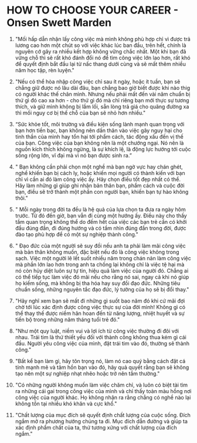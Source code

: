 # HOW TO CHOOSE YOUR CAREER - Onsen Swett Marden


1. "Mối hấp dẫn nhận lấy công việc mà mình không phù hợp chỉ vì được trả lương cao hơn một chút so với việc khác lúc ban đầu, trên hết, chính là nguyên cớ gây ra nhiều kết hợp không vững chắc nhất. Một khi bạn đã vững chỗ thì sẽ rất khó đánh đổi nó để tìm công việc lớn lao hơn, rất khó để quyết định bắt đầu lại từ nấc thang dưới cùng và sẽ mất thêm nhiều năm học tập, rèn luyện."

2. "Nếu có thể hòa nhập công việc chỉ sau ít ngày, hoặc ít tuần, bạn sẽ chẳng giữ được nó lâu dài đâu, bạn chẳng bao giờ biết được khi nào thig có người khác thế chân mình. Nhưng nếu phải mất đến vài năm chuẩn bị thứ gì đó cao xa hơn - cho thứ gì đó mà chỉ riêng bạn mới thực sự tương thích, và giữ mình không bị lầm lối, sẵn lòng trả giá cho quãng đường xa thì mối nguy cơ bị thế chỗ của bạn sẽ nhỏ hơn nhiều."

3. “Sức khỏe tốt, môi trường và điều kiện sống lành mạnh quan trọng với bạn hơn tiền bạc, bạn không nên dấn thân vào việc gây nguy hại cho tinh thần của mình hay tổn hại tới phẩm cách, tác động xấu đến vị thế của bạn. Công việc của bạn không nên là một chướng ngại. Nó nên là nguồn kích thích không ngừng, là sự khích lệ, là động lực hướng tới cuộc sống rộng lớn, vĩ đại mà vì nó bạn được sinh ra.”

4. " Bạn không cần phải chọn một nghề mà bạn ngờ vực hay chán ghét, nghề khiến bạn bị cách ly, hoặc khiến mọi người có thành kiến với bạn chỉ vì cần ai đó làm công việc ấy. Hãy chọn điều tốt đẹp nhất có thể. Hãy làm những gì giúp ghi nhận bản thân bạn, phẩm cách và cuộc đời bạn, điều sẽ trở thành một phần con người bạn, khiến bạn tự hào không thôi."

5. " Mỗi ngày trong đời ta đều là hệ quả của lựa chọn ta đưa ra ngày hôm trước. Từ đó đến giờ, bạn vẫn đi cùng một hướng ấy. Điều này cho thấy tầm quan trọng không thể do đếm hết của việc các bạn trẻ cần có khởi đầu đúng đắn, đi đúng hướng và có tầm nhìn đúng đắn trong đời, được đào tạo phù hợp để có một sự nghiệp thành công."

6. " Đạo đức của một người sẽ suy đồi nếu anh ta phải làm mãi công việc mà bản thân không muốn, đặc biệt nếu đó là công việc không trong sạch. Việc một người lê lết suốt nhiều năm trong chán nản làm công việc mà phần lớn lao hơn trong anh ta chống lại không chỉ là việc tệ hại mà nó còn hủy diệt luôn sự tự tin, hiệu quả làm việc của người đó. Chẳng ai có thể tiếp tục làm việc đó mãi nếu cho rằng nó sai, ngay cả khi nó giúp họ kiếm sống, mà không bị tha hóa hay suy đồi đạo đức. Những tiêu chuẩn sống, những nguyên tắc đạo đức, lý tưởng của họ sẽ bị đổi thay."

7. "Hãy nghĩ xem bạn sẽ mất đi những gì suốt bao năm đó khi cứ mãi đợi chờ tới lúc xác định được công việc thực sự của đời mình! Không gì có thể thay thế được niềm hân hoan đến từ năng lượng, nhiệt huyết và sự tiến bộ trong những năm tháng tuổi trẻ đó."

8. "Như một quy luật, niềm vui và lợi ích từ công việc thường đi đôi với nhau. Trái tim là thứ thiết yếu đối với thành công không thua kém gì cái đầu. Người yêu công việc của mình, đặt trái tim vào đó, thường sẽ thành công."

9. "Bất kể bạn làm gì, hãy tôn trọng nó, làm nó cao quý bằng cách đặt cá tính mạnh mẽ và tâm hồn bạn vào đó, hãy quả quyết rằng bạn sẽ không tạo nên một sự nghiệp nhạt nhẽo hoặc trở nên tầm thường."

10. "Có những người không muốn làm việc chăm chỉ, và luôn có biệt tài tìm ra những cái gai trong công việc của mình và chỉ thấy toàn màu hồng nơi công việc của người khác. Họ không nhận ra rằng chẳng có nghề nào lại không tồn tại nhiều khó khăn và cực khổ."

11. "Chất lượng của mục đích sẽ quyết định chất lượng của cuộc sống. Đích ngắm mở ra phương hướng chúng ta đi. Mục đích dẫn đường và giúp ta xác định phẩm chất của ta, thứ tương xứng với chất lượng của đích ngắm."
